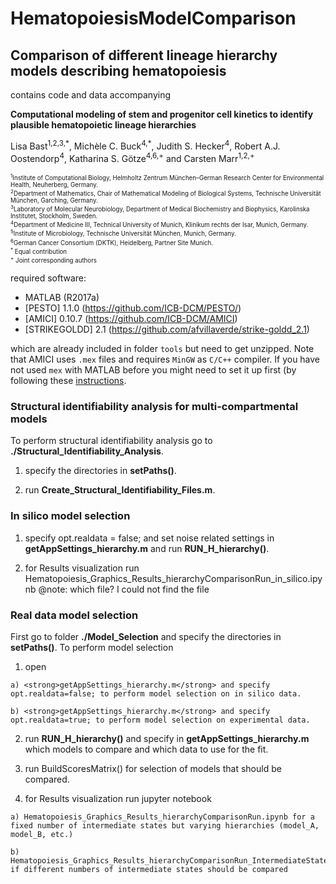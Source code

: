 # HematopoiesisModelComparison
## Comparison of different lineage hierarchy models describing hematopoiesis

contains code and data accompanying

____Computational modeling of stem and progenitor cell kinetics to identify plausible hematopoietic lineage hierarchies____

Lisa Bast<sup>1,2,3,\*</sup>, Michèle C. Buck<sup>4,\*</sup>, Judith S. Hecker<sup>4</sup>, Robert A.J. Oostendorp<sup>4</sup>, Katharina S. Götze<sup>4,6,+</sup> and Carsten Marr<sup>1,2,+</sup>

<sub><sup>
<sup>1</sup>Institute of Computational Biology, Helmholtz Zentrum München–German Research Center for Environmental Health, Neuherberg, Germany. <br>
<sup>2</sup>Department of Mathematics, Chair of Mathematical Modeling of Biological Systems, Technische Universität München, Garching, Germany. <br>
<sup>3</sup>Laboratory of Molecular Neurobiology, Department of Medical Biochemistry and Biophysics, Karolinska Institutet, Stockholm, Sweden.<br>
<sup>4</sup>Department of Medicine III, Technical University of Munich, Klinikum rechts der Isar, Munich, Germany. <br>
<sup>5</sup>Institute of Microbiology, Technische Universität München, Munich, Germany. <br>
<sup>6</sup>German Cancer Consortium (DKTK), Heidelberg, Partner Site Munich.<br>
<sup>\*</sup> Equal contribution  <br>
<sup>+</sup> Joint corresponding authors  <br>
</sup></sub>

required software: 
- MATLAB (R2017a)
- [PESTO] 1.1.0 (https://github.com/ICB-DCM/PESTO/) 
- [AMICI] 0.10.7 (https://github.com/ICB-DCM/AMICI) 
- [STRIKEGOLDD] 2.1 (https://github.com/afvillaverde/strike-goldd_2.1) 
 
which are already included in folder `tools` but need to get unzipped. Note that AMICI uses `.mex` files and requires `MinGW` as `C/C++` compiler. If you have not used `mex` with MATLAB before you might need to set it up first (by following these [instructions](https://de.mathworks.com/help/matlab/matlab_external/install-mingw-support-package.html).


### Structural identifiability analysis for multi-compartmental models
To perform structural identifiability analysis go to <strong>./Structural_Identifiability_Analysis</strong>.

  1. specify the directories in <strong>setPaths()</strong>.
    
  2. run <strong>Create_Structural_Identifiability_Files.m</strong>.
  
### In silico model selection 

 1) specify opt.realdata = false; and set noise related settings in <strong>getAppSettings_hierarchy.m</strong> and run <strong>RUN_H_hierarchy()</strong>.
 
 2) for Results visualization run Hematopoiesis_Graphics_Results_hierarchyComparisonRun_in_silico.ipynb @note: which file? I could not find the file
 
### Real data model selection

First go to folder <strong>./Model_Selection</strong> and specify the directories in <strong>setPaths()</strong>. To perform model selection  

  1) open
  
    a) <strong>getAppSettings_hierarchy.m</strong> and specify opt.realdata=false; to perform model selection on in silico data.
  
    b) <strong>getAppSettings_hierarchy.m</strong> and specify opt.realdata=true; to perform model selection on experimental data. 
    
  2) run <strong>RUN_H_hierarchy()</strong> and specify in <strong>getAppSettings_hierarchy.m</strong> which models to compare and which data to use for the fit.
  
  3) run BuildScoresMatrix() for selection of models that should be compared.
  
  4) for Results visualization run jupyter notebook
  
    a) Hematopoiesis_Graphics_Results_hierarchyComparisonRun.ipynb for a fixed number of intermediate states but varying hierarchies (model_A, model_B, etc.)
  
    b) Hematopoiesis_Graphics_Results_hierarchyComparisonRun_IntermediateStates_redData.ipynb if different numbers of intermediate states should be compared
 


    
    

